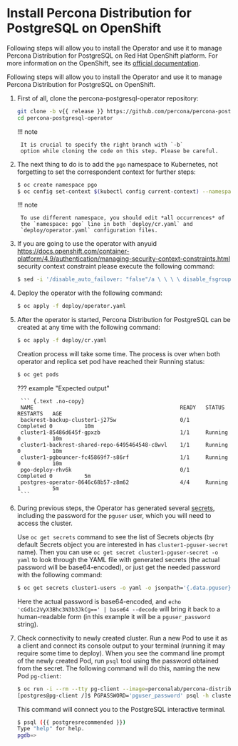 # Install Percona Distribution for PostgreSQL on OpenShift

Following steps will allow you to install the Operator and use it to manage
Percona Distribution for PostgreSQL on Red Hat OpenShift platform.
For more information on the OpenShift, see its [official documentation](https://access.redhat.com/documentation/en-us/openshift_container_platform).

Following steps will allow you to install the Operator and use it to manage
Percona Distribution for PostgreSQL on OpenShift.


1. First of all, clone the percona-postgresql-operator repository:

    ``` {.bash data-prompt="$" }
    git clone -b v{{ release }} https://github.com/percona/percona-postgresql-operator
    cd percona-postgresql-operator
    ```

    !!! note

        It is crucial to specify the right branch with `-b`
        option while cloning the code on this step. Please be careful.

2. The next thing to do is to add the `pgo` namespace to Kubernetes,
    not forgetting to set the correspondent context for further steps:

    ``` {.bash data-prompt="$" }
    $ oc create namespace pgo
    $ oc config set-context $(kubectl config current-context) --namespace=pgo
    ```

    !!! note

        To use different namespace, you should edit *all occurrences* of
        the `namespace: pgo` line in both `deploy/cr.yaml` and
        `deploy/operator.yaml` configuration files.

3. If you are going to use the operator with anyuid <https://docs.openshift.com/container-platform/4.9/authentication/managing-security-context-constraints.html> security context constraint
    please execute the following command:

    ``` {.bash data-prompt="$" }
    $ sed -i '/disable_auto_failover: "false"/a \ \ \ \ disable_fsgroup: "false"' deploy/operator.yaml
    ```

4. Deploy the operator with the following command:

    ``` {.bash data-prompt="$" }
    $ oc apply -f deploy/operator.yaml
    ```

5. After the operator is started, Percona Distribution for PostgreSQL
    can be created at any time with the following command:

    ``` {.bash data-prompt="$" }
    $ oc apply -f deploy/cr.yaml
    ```

    Creation process will take some time. The process is over when both
    operator and replica set pod have reached their Running status:

    ``` {.bash data-prompt="$" }
    $ oc get pods
    ```
    ??? example "Expected output"

        ``` {.text .no-copy}
        NAME                                              READY   STATUS    RESTARTS   AGE
        backrest-backup-cluster1-j275w                    0/1     Completed 0          10m
        cluster1-85486d645f-gpxzb                         1/1     Running   0          10m
        cluster1-backrest-shared-repo-6495464548-c8wvl    1/1     Running   0          10m
        cluster1-pgbouncer-fc45869f7-s86rf                1/1     Running   0          10m
        pgo-deploy-rhv6k                                  0/1     Completed 0          5m
        postgres-operator-8646c68b57-z8m62                4/4     Running   1          5m
        ```

6. During previous steps, the Operator has generated several [secrets](https://kubernetes.io/docs/concepts/configuration/secret/), including the password for the `pguser` user, which you will need to access the cluster.

    Use `oc get secrets` command to see the list of Secrets objects (by default Secrets object you are interested in has `cluster1-pguser-secret` name). Then you can use `oc get secret cluster1-pguser-secret -o yaml` to look through the YAML file with generated secrets (the actual password will be base64-encoded), or just get the needed password with the following command:

    ``` {.bash data-prompt="$"}
    $ oc get secrets cluster1-users -o yaml -o jsonpath='{.data.pguser}' | base64 --decode | tr '\n' ' ' && echo " "
    ```

    Here the actual password is base64-encoded, and `echo 'cGd1c2VyX3Bhc3N3b3JkCg==' | base64 --decode` will bring it back to a human-readable form (in this example it will be a `pguser_password` string).

7. Check connectivity to newly created cluster. Run a new Pod to use it as a client and connect its console output to your terminal (running it may require some time to deploy). When you see the command line prompt of the newly created Pod, run `psql` tool using the password obtained from the secret. The following command will do this, naming the new Pod `pg-client`:

    ``` {.bash data-prompt="$" data-prompt-second="[postgres@pg-client /]$"}
    $ oc run -i --rm --tty pg-client --image=perconalab/percona-distribution-postgresql:{{ postgresrecommended }} --restart=Never -- bash -il
    [postgres@pg-client /]$ PGPASSWORD='pguser_password' psql -h cluster1-pgbouncer -p 5432 -U pguser pgdb
    ```

    This command will connect you to the PostgreSQL interactive terminal.

    ``` {.bash data-prompt="$" data-prompt-second="pgdb=>"}
    $ psql ({{ postgresrecommended }})
    Type "help" for help.
    pgdb=>
    ```
